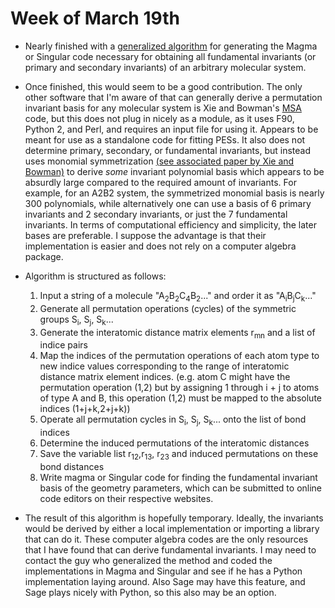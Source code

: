 # Week of March 19th 

* Nearly finished with a [generalized algorithm](https://github.com/adabbott/Molssi_projectnotes/blob/master/symmetric_groups/induced_permutations.py) for generating the Magma or Singular code
necessary for obtaining all fundamental invariants (or primary and secondary invariants) of an arbitrary molecular system. 

* Once finished, this would seem to be a good contribution. The only other software that I'm aware of that can generally derive a permutation invariant basis for any molecular system is Xie and Bowman's [MSA](https://scholarblogs.emory.edu/bowman/msa/) code, but this does not plug in nicely as a module, as it uses F90, Python 2, and Perl, and requires an input file for using it. Appears to be meant for use as a standalone code for fitting PESs. It also does not determine primary, secondary, or fundamental invariants, but instead uses monomial symmetrization [(see associated paper by Xie and Bowman)](https://pubs.acs.org/doi/abs/10.1021/ct9004917) to derive *some* invariant polynomial basis which appears to be absurdly large compared to the required amount of invariants. For example, for an A2B2 system, the symmetrized monomial basis is nearly 300 polynomials, while alternatively one can use a basis of 6 primary invariants and 2 secondary invariants, or just the 7 fundamental invariants. In terms of computational efficiency and simplicity, the later bases are preferable. I suppose the advantage is that their implementation is easier and does not rely on a computer algebra package. 

* Algorithm is structured as follows:  
    1. Input a string of a molecule "A<sub>2</sub>B<sub>2</sub>C<sub>4</sub>B<sub>2</sub>..." and order it as "A<sub>i</sub>B<sub>j</sub>C<sub>k</sub>..."
    2. Generate all permutation operations (cycles) of the symmetric groups S<sub>i</sub>, S<sub>j</sub>, S<sub>k</sub>...
    3. Generate the interatomic distance matrix elements r<sub>mn</sub> and a list of indice pairs
    4. Map the indices of the permutation operations of each atom type to new indice values corresponding to the range of interatomic distance matrix element indices. 
    (e.g. atom C might have the permutation operation (1,2) but by assigning 1 through i + j to atoms of type A and B, this operation (1,2) must be mapped to the absolute indices (1+j+k,2+j+k))
    5. Operate all permutation cycles in S<sub>i</sub>, S<sub>j</sub>, S<sub>k</sub>... onto the list of bond indices
    6. Determine the induced permutations of the interatomic distances
    7. Save the variable list r<sub>12</sub>,r<sub>13</sub>, r<sub>23</sub> and induced permutations on these bond distances
    8. Write magma or Singular code for finding the fundamental invariant basis of the geometry parameters, which can be submitted to online code editors on their respective websites.

* The result of this algorithm is hopefully temporary. Ideally, the invariants would be derived by either a local implementation or importing a library that can do it.
These computer algebra codes are the only resources that I have found that can derive fundamental invariants. I may need to contact the guy who generalized the method and coded the implementations in Magma and Singular and see if he has a Python implementation laying around. Also Sage may have this feature, and Sage plays nicely with Python, so this also may be an option.
